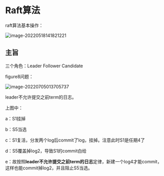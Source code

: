 

# Raft算法

raft算法基本操作：

![image-20220518141821221](D:\study\lbeco\lbeco.github.io\pic\image-20220518141821221.png)



## 主旨

三个角色：Leader Follower Candidate





figure8问题：

![image-20220705013705737](D:\study\lbeco\lbeco.github.io\分布式\raft.assets\image-20220705013705737-16569562272341.png)

leader不允许提交之前term的日志。

上图中：

a：S1挂掉

b：S5当选

c：S1复活，分发两个log后commit了log，挂掉。注意此时S1是任期4了

d：S5覆盖掉log2，导致S1的commit白给

e：故按照**leader不允许提交之前term的日志**定律，新建一个log4才能commit，这样也能commit掉log2，并且阻止S5当选。
